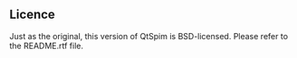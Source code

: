 ## Licence
Just as the original, this version of QtSpim is BSD-licensed. Please refer to the README.rtf file.